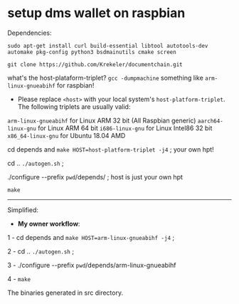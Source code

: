 # setup dms wallet on raspbian

Dependencies:

`sudo apt-get install curl build-essential libtool autotools-dev automake pkg-config python3 bsdmainutils cmake screen`

`git clone https://github.com/Krekeler/documentchain.git`

what's the host-plataform-triplet?
`gcc -dumpmachine`
something like `arm-linux-gnueabihf` for raspbian!

 * Please replace `<host>` with your local system's `host-platform-triplet`. The following triplets are usually valid:

`arm-linux-gnueabihf` for Linux ARM 32 bit (All Raspbian generic)
`aarch64-linux-gnu` for Linux ARM 64 bit
`i686-linux-gnu` for Linux Intel86 32 bit 
`x86_64-linux-gnu` for Ubuntu 18.04 AMD

cd depends and `make HOST=host-platform-triplet -j4` ; your own hpt!

cd .. `./autogen.sh` ;

./configure --prefix `pwd`/depends/<host> ; host is just your own hpt

`make`

***
Simplified:

 * __My owner workflow__:
 
 1 - cd depends and `make HOST=arm-linux-gnueabihf -j4` ;
 
 2 - cd .. `./autogen.sh` ;
 
 3 - ./configure --prefix `pwd`/depends/arm-linux-gnueabihf
 
 4 - `make`

The binaries generated in src directory.
